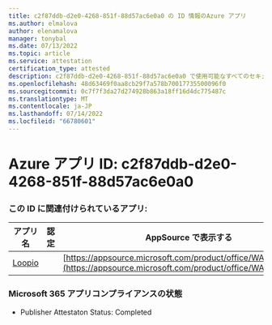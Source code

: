 ```yaml
---
title: c2f87ddb-d2e0-4268-851f-88d57ac6e0a0 の ID 情報のAzure アプリ
ms.author: elmalova
author: elenamalova
manager: tonybal
ms.date: 07/13/2022
ms.topic: article
ms.service: attestation
certification_type: attested
description: c2f87ddb-d2e0-4268-851f-88d57ac6e0a0 で使用可能なすべてのセキュリティとコンプライアンス情報。
ms.openlocfilehash: 48d63469f0aa8cb29f7a578b70017735500096f0
ms.sourcegitcommit: 0c7f7f3da27d274928b863a18ff16d4dc775487c
ms.translationtype: MT
ms.contentlocale: ja-JP
ms.lasthandoff: 07/14/2022
ms.locfileid: "66780601"
---
```

# <a name="azure-app-id-c2f87ddb-d2e0-4268-851f-88d57ac6e0a0"></a>Azure アプリ ID: c2f87ddb-d2e0-4268-851f-88d57ac6e0a0


### <a name="apps-associated-with-this-id"></a>この ID に関連付けられているアプリ:
| **アプリ名** | **認定** | **AppSource で表示する** |
|--------------|---------------|-----------------------|
| [Loopio](../forward/WA200004103.md) |  | [https://appsource.microsoft.com/product/office/WA200004103](https://appsource.microsoft.com/product/office/WA200004103) |

### <a name="microsoft-365-app-compliance-status"></a>Microsoft 365 アプリコンプライアンスの状態
- Publisher Attestaton Status: Completed
